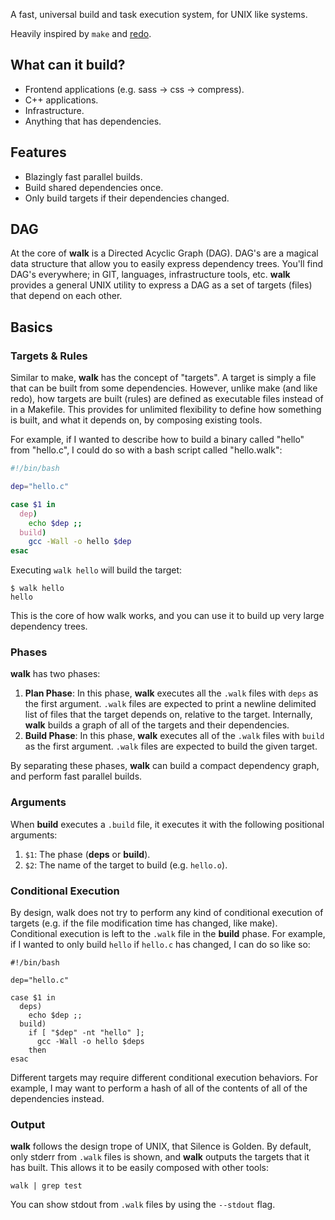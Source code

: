 A fast, universal build and task execution system, for UNIX like systems.

Heavily inspired by `make` and [redo](https://github.com/apenwarr/redo).

## What can it build?

* Frontend applications (e.g. sass -> css -> compress).
* C++ applications.
* Infrastructure.
* Anything that has dependencies.

## Features

* Blazingly fast parallel builds.
* Build shared dependencies once.
* Only build targets if their dependencies changed.

## DAG

At the core of **walk** is a Directed Acyclic Graph (DAG). DAG's are a magical data structure that allow you to easily express dependency trees. You'll find DAG's everywhere; in GIT, languages, infrastructure tools, etc. **walk** provides a general UNIX utility to express a DAG as a set of targets (files) that depend on each other.

## Basics

### Targets & Rules

Similar to make, **walk** has the concept of "targets". A target is simply a file that can be built from some dependencies. However, unlike make (and like redo), how targets are built (rules) are defined as executable files instead of in a Makefile. This provides for unlimited flexibility to define how something is built, and what it depends on, by composing existing tools.

For example, if I wanted to describe how to build a binary called "hello" from "hello.c", I could do so with a bash script called "hello.walk":


```bash
#!/bin/bash

dep="hello.c"

case $1 in
  dep)
    echo $dep ;;
  build)
    gcc -Wall -o hello $dep
esac
```

Executing `walk hello` will build the target:

```$
$ walk hello
hello
```

This is the core of how walk works, and you can use it to build up very large dependency trees.

### Phases

**walk** has two phases:

1. **Plan Phase**: In this phase, **walk** executes all the `.walk` files with `deps` as the first argument. `.walk` files are expected to print a newline delimited list of files that the target depends on, relative to the target. Internally, **walk** builds a graph of all of the targets and their dependencies.
2. **Build Phase**: In this phase, **walk** executes all of the `.walk` files with `build` as the first argument. `.walk` files are expected to build the given target.

By separating these phases, **walk** can build a compact dependency graph, and perform fast parallel builds.

### Arguments

When **build** executes a `.build` file, it executes it with the following positional arguments:

1. `$1`: The phase (**deps** or **build**).
2. `$2`: The name of the target to build (e.g. `hello.o`).

### Conditional Execution

By design, walk does not try to perform any kind of conditional execution of targets (e.g. if the file modification time has changed, like make). Conditional execution is left to the `.walk` file in the **build** phase. For example, if I wanted to only build `hello` if `hello.c` has changed, I can do so like so:

```
#!/bin/bash

dep="hello.c"

case $1 in
  deps)
    echo $dep ;;
  build)
    if [ "$dep" -nt "hello" ];
      gcc -Wall -o hello $deps
    then
esac
```

Different targets may require different conditional execution behaviors. For example, I may want to perform a hash of all of the contents of all of the dependencies instead.

### Output

**walk** follows the design trope of UNIX, that Silence is Golden. By default, only stderr from `.walk` files is shown, and **walk** outputs the targets that it has built. This allows it to be easily composed with other tools:

```
walk | grep test
```

You can show stdout from `.walk` files by using the `--stdout` flag.
